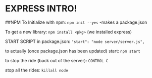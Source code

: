 # EXPRESS INTRO!

##NPM
To Initialize with npm: `npm init --yes`
    -makes a package.json

To get a new library: `npm install <pkg>` (we installed express)

START SCRIPT in package.json:
`"start": "node server/server.js",`

to actually (once package.json has been updated) start:
`npm start`

to stop the ride (back out of the server): 
`CONTROL C`

stop all the rides:
`killall node`